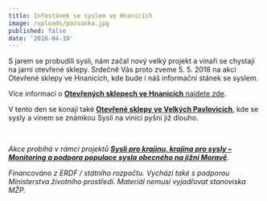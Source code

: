 ```yaml
---
title: Infostánek se syslem ve Hnanicích
image: /uploads/pozvanka.jpg
published: false
date: '2018-04-19'
---
```

S jarem se probudili sysli, nám začal nový velký projekt a vinaři se chystají na jarní otevřené sklepy. Srdečně Vás proto zveme 5. 5. 2018 na akci Otevřené sklepy ve Hnanicích, kde bude i náš informační stánek se syslem.

Více informací o [**Otevřených sklepech ve Hnanicích** najdete zde](https://www.wineofczechrepublic.cz/akce-a-novinky/kalendar-akci/10563-otevrene-sklepy-hnanice.html).

V tento den se konají také [**Otevřené sklepy ve Velkých Pavlovicích**](http://www.vinozvelkychpavlovic.cz/majove-otevrene-sklepy-2018), kde se sysly a vínem se známkou Sysli na vinici pyšní již dlouho.

 

_Akce probíhá v rámci projektů _[**_Sysli pro krajinu, krajina pro sysly – Monitoring a podpora populace sysla obecného na jižní Moravě_**](http://www.syslinavinici.cz/o-nas/projekty/sysli-pro-krajinu-krajina-pro-sysly)_._

_Financováno z ERDF / státního rozpočtu. Vychází také s podporou Ministerstva životního prostředí. Materiál nemusí vyjadřovat stanoviska MŽP._
